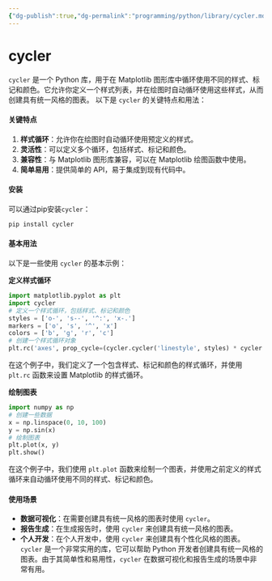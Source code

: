 ```yaml
---
{"dg-publish":true,"dg-permalink":"programming/python/library/cycler.md","permalink":"/programming/python/library/cycler.md/"}
---
```



# cycler

`cycler` 是一个 Python 库，用于在 Matplotlib 图形库中循环使用不同的样式、标记和颜色。它允许你定义一个样式列表，并在绘图时自动循环使用这些样式，从而创建具有统一风格的图表。 以下是 `cycler` 的关键特点和用法：

#### 关键特点

1. **样式循环**：允许你在绘图时自动循环使用预定义的样式。
2. **灵活性**：可以定义多个循环，包括样式、标记和颜色。
3. **兼容性**：与 Matplotlib 图形库兼容，可以在 Matplotlib 绘图函数中使用。
4. **简单易用**：提供简单的 API，易于集成到现有代码中。

#### 安装

可以通过pip安装`cycler`：

```bash
pip install cycler
```

#### 基本用法

以下是一些使用 `cycler` 的基本示例：

**定义样式循环**

```python
import matplotlib.pyplot as plt
import cycler
# 定义一个样式循环，包括样式、标记和颜色
styles = ['o-', 's--', '^:', 'x-.']
markers = ['o', 's', '^', 'x']
colors = ['b', 'g', 'r', 'c']
# 创建一个样式循环对象
plt.rc('axes', prop_cycle=(cycler.cycler('linestyle', styles) * cycler.cycler('marker', markers) * cycler.cycler('color', colors)))
```

在这个例子中，我们定义了一个包含样式、标记和颜色的样式循环，并使用 `plt.rc` 函数来设置 Matplotlib 的样式循环。

**绘制图表**

```python
import numpy as np
# 创建一些数据
x = np.linspace(0, 10, 100)
y = np.sin(x)
# 绘制图表
plt.plot(x, y)
plt.show()
```

在这个例子中，我们使用 `plt.plot` 函数来绘制一个图表，并使用之前定义的样式循环来自动循环使用不同的样式、标记和颜色。

#### 使用场景

* **数据可视化**：在需要创建具有统一风格的图表时使用 `cycler`。
* **报告生成**：在生成报告时，使用 `cycler` 来创建具有统一风格的图表。
* **个人开发**：在个人开发中，使用 `cycler` 来创建具有个性化风格的图表。 `cycler` 是一个非常实用的库，它可以帮助 Python 开发者创建具有统一风格的图表。由于其简单性和易用性，`cycler` 在数据可视化和报告生成的场景中非常有用。